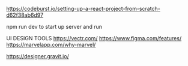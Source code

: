 https://codeburst.io/setting-up-a-react-project-from-scratch-d62f38ab6d97

npm run dev to start up server and run


UI DESIGN TOOLS 
https://vectr.com/
https://www.figma.com/features/
https://marvelapp.com/why-marvel/

https://designer.gravit.io/